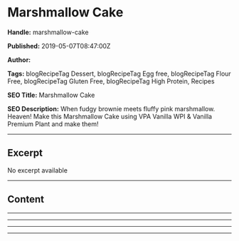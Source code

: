 # Marshmallow Cake

**Handle:** marshmallow-cake

**Published:** 2019-05-07T08:47:00Z

**Author:**  

**Tags:** blogRecipeTag Dessert, blogRecipeTag Egg free, blogRecipeTag Flour Free, blogRecipeTag Gluten Free, blogRecipeTag High Protein, Recipes

**SEO Title:** Marshmallow Cake

**SEO Description:** When fudgy brownie meets fluffy pink marshmallow. Heaven! Make this Marshmallow Cake using VPA Vanilla WPI & Vanilla Premium Plant and make them!

---

## Excerpt

No excerpt available

---

## Content

---

---

---

---

